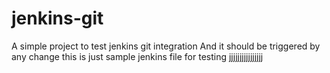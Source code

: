 # jenkins-git

A simple project to test jenkins git integration
And it should be triggered by any change
this is just sample jenkins file for testing
jjjjjjjjjjjjjjjj
